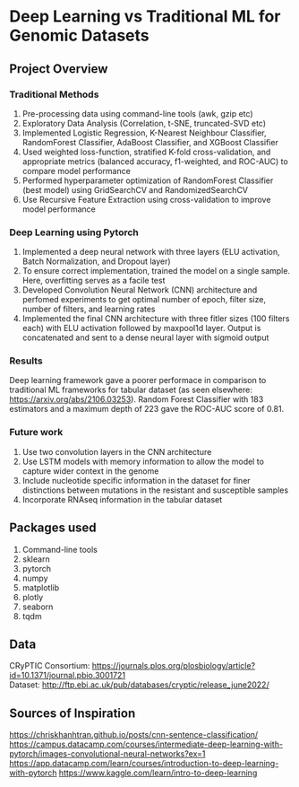# Deep Learning vs Traditional ML for Genomic Datasets
## Project Overview
### Traditional Methods
1. Pre-processing data using command-line tools (awk, gzip etc)
2. Exploratory Data Analysis (Correlation, t-SNE, truncated-SVD etc)
3. Implemented Logistic Regression, K-Nearest Neighbour Classifier, RandomForest Classifier, AdaBoost Classifier, and XGBoost Classifier
4. Used weighted loss-function, stratified K-fold cross-validation, and appropriate metrics (balanced accuracy, f1-weighted, and ROC-AUC) to compare model performance
5. Performed hyperparameter optimization of RandomForest Classifier (best model) using GridSearchCV and RandomizedSearchCV
6. Use Recursive Feature Extraction using cross-validation to improve model performance

### Deep Learning using Pytorch
1. Implemented a deep neural network with three layers (ELU activation, Batch Normalization, and Dropout layer)
2. To ensure correct implementation, trained the model on a single sample. Here, overfitting serves as a facile test
3. Developed Convolution Neural Network (CNN) architecture and perfomed experiments to get optimal number of epoch, filter size, number of filters, and learning rates
4. Implemented the final CNN architecture with three fitler sizes (100 filters each)  with ELU activation followed by maxpool1d layer. Output is concatenated and sent to a dense neural layer with sigmoid output

### Results
Deep learning framework gave a poorer performace in comparison to traditional ML frameworks for tabular dataset (as seen elsewhere: https://arxiv.org/abs/2106.03253). Random Forest Classifier with 183 estimators and a maximum depth of 223 gave the ROC-AUC score of 0.81. 

### Future work 
1. Use two convolution layers in the CNN architecture
2. Use LSTM models with memory information to allow the model to capture wider context in the genome
3. Include nucleotide specific information in the dataset for finer distinctions between mutations in the resistant and susceptible samples
4. Incorporate RNAseq information in the tabular dataset

## Packages used
1. Command-line tools
2. sklearn
3. pytorch
4. numpy
5. matplotlib
6. plotly
7. seaborn
8. tqdm

## Data
CRyPTIC Consortium: https://journals.plos.org/plosbiology/article?id=10.1371/journal.pbio.3001721 <br>
Dataset: http://ftp.ebi.ac.uk/pub/databases/cryptic/release_june2022/

## Sources of Inspiration
https://chriskhanhtran.github.io/posts/cnn-sentence-classification/
https://campus.datacamp.com/courses/intermediate-deep-learning-with-pytorch/images-convolutional-neural-networks?ex=1
https://app.datacamp.com/learn/courses/introduction-to-deep-learning-with-pytorch
https://www.kaggle.com/learn/intro-to-deep-learning

